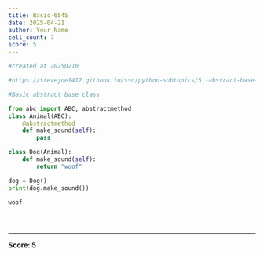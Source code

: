 ```yaml
---
title: Basic-6545
date: 2025-04-21
author: Your Name
cell_count: 7
score: 5
---
```


```python
#created at 20250210
```


```python
#https://stevejoe1412.gitbook.io/ssn/python-subtopics/5.-abstract-base-classes-abcs
```


```python
#Basic abstract base class
```


```python
from abc import ABC, abstractmethod
class Animal(ABC):
    @abstractmethod
    def make_sound(self):
        pass

class Dog(Animal):
    def make_sound(self):
        return "woof" 

dog = Dog()
print(dog.make_sound())
```

    woof



```python

```


```python

```


```python

```


---
**Score: 5**